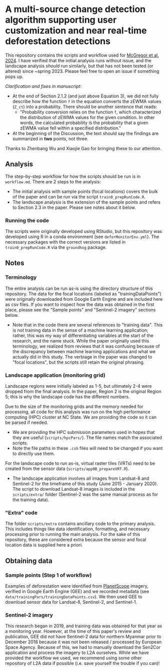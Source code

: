 # A multi-source change detection algorithm supporting user customization and near real-time deforestation detections
This repository contains the scripts and workflow used for [McGregor et al. 2024](https://www.sciencedirect.com/science/article/pii/S003442572400213X?via%3Dihub). I have verified that the initial analysis runs without issue, and the landscape analysis *should* run similarly, but that has not been tested (or altered) since ~spring 2023. Please feel free to open an issue if something pops up.

*Clarification and fixes in manuscript*:
- At the end of Section 2.1.2 (and just above Equation 3), we did not fully describe how the function `f` in the equation converts the zEWMA values (`Z_ct`) into a probability. There should be another sentence that reads:
  - "Probability conversion relies on the function `f`, which characterized the distribution of zEWMA values for the given condition. In other words, the calculated probability is the probability that a given zEWMA value fell within a specified distribution."
- At the beginning of the Discussion, the text should say the findings are summarized in **two** points, not three.

Thanks to Zhenbang Wu and Xiaojie Gao for bringing these to our attention.

## Analysis
The step-by-step workflow for how the scripts should be run is in `workflow.md`. There are 2 steps to the analysis:
- The initial analysis with sample points (focal locations) covers the bulk of the paper and can be run via the script `train0_prepRunCode.R`.
- The landscape analysis is the extension of the sample points and refers to Section 2.3 in the paper. Please see notes about it below.

### Running the code
The scripts were originally developed using RStudio, but this repository was developed using R in a conda environment (see `deforMonitorEnv.yml`). The necessary packages with the correct versions are listed in `train0_prepRunCode.R` via the `groundhog` package.

## Notes
### Terminology
The entire analysis can be run as-is using the directory structure of this repository. The data for the focal locations (labeled as "trainingDataPoints") were originally downloaded from Google Earth Engine and are included here as csv files. If you want to inspect how the data was obtained in the first place, please see the "Sample points" and "Sentinel-2 imagery" sections below.
- Note that in the code there are several references to "training data". This is not training data in the sense of a machine learning application; rather, this was my way of differentiating variables at the start of the research, and the name stuck. While the paper originally used this terminology, we realized from reviews that it was confusing because of the discrepancy between machine learning applications and what we actually did in this study. The verbiage in the paper was changed to "focal locations", but the scripts still retain the original phrasing.

### Landscape application (monitoring grid)
Landscape regions were initially labeled as 1-5, but ultimately 2-4 were dropped from the final analysis. In the paper, Region 2 is the original Region 5; this is why the landscape code has the different numbers.

Due to the size of the monitoring grids and the memory needed for processing, all code for this analysis was run on the high performance computing (HPC) cluster at NC State. We are providing the code so it can be parsed if needed. 
- We are providing the HPC submission parameters used in hopes that they are useful (`scripts/hpcPars/`). The file names match the associated scripts. 
- Note the file paths in these `.csh` files will need to be changed if you want to directly use them.

For the landscape code to run as-is, virtual raster tiles (VRTs) need to be created from the sensor data (`scripts/app0B_prepareVRT.R`).
- The landscape application involves all images from Landsat-8 and Sentinel-2 for the timeframe of this study (June 2015 - January 2020). The script to download Landsat-8 images is included in the `scripts/extra/` folder (Sentinel-2 was the same manual process as for the training data).

### "Extra" code
The folder `scripts/extra` contains ancillary code to the primary analysis. This includes things like data identification, formatting, and necessary processing prior to running the main analysis. For the sake of this repository, these are considered extra because the sensor and focal location data is supplied here a priori.

## Obtaining data
### Sample points (Step 1 of workflow)
Examples of deforestation were identified from [PlanetScope](https://www.planet.com) imagery, verified in Google Earth Engine (GEE) and we recorded metadata (see `data/trainingPars/trainingDataPoints.csv`). We then used GEE to download sensor data for Landsat-8, Sentinel-2, and Sentinel-1.

### Sentinel-2 imagery
This research began in 2019, and training data was obtained for that year as a monitoring year. However, at the time of this paper's review and publication, GEE did not have Sentinel-2 data for northern Myanmar prior to December 2018 because it was not been released / processed by European Space Agency. Because of this, we had to manually download the Sen2Cor application and process the imagery to L2A ourselves. While we have provided the workflow we used, we recommend using some other repository of L2A data if possible (i.e. save yourself the trouble if you can)!
